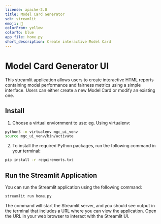 ```yaml
---
license: apache-2.0
title: Model Card Generator
sdk: streamlit
emoji: 🚀
colorFrom: yellow
colorTo: blue
app_file: home.py
short_description: Create interactive Model Card
---
```

# Model Card Generator UI

This streamlit application allows users to create interactive HTML reports containing model performance and fairness metrics using a simple interface. Users can either create a new Model Card or modify an existing one.

## Install
1. Choose a virtual enviornment to use: eg. Using virtualenv:

```bash
python3 -m virtualenv mgc_ui_venv
source mgc_ui_venv/bin/activate
```

2. To install the required Python packages, run the following command in your terminal:

```bash
pip install -r requirements.txt
```

## Run the Streamlit Application
You can run the Streamlit application using the following command:

```bash
streamlit run home.py
```

The command will start the Streamlit server, and you should see output in the terminal that includes a URL where you can view the application. Open the URL in your web browser to interact with the Streamlit UI.